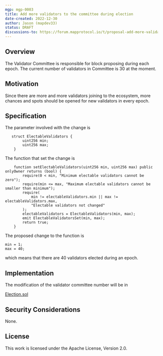 ```yaml
---
mgp: mgp-0003
title: Add more validators to the committee during election
date-created: 2022-12-30
author: Jason (mapdev33)
status: DRAFT
discussions-to: https://forum.mapprotocol.io/t/proposal-add-more-validators-to-the-committee-during-election-2022-12-a-003/4613
---
```

## Overview

The Validator Committee is responsible for block proposing during each epoch. The current number of validators in Committee is 30 at the moment. 

## Motivation

Since there are more and more validators joining to the ecosystem, more chances and spots should be opened for new validators in every epoch.

## Specification

The parameter involved with the change is 

```solidity
   struct ElectableValidators {
        uint256 min;
        uint256 max;
    }
```

 The function that set the change is 

```solidity
    function setElectableValidators(uint256 min, uint256 max) public onlyOwner returns (bool) {
        require(0 < min, "Minimum electable validators cannot be zero");
        require(min <= max, "Maximum electable validators cannot be smaller than minimum");
        require(
            min != electableValidators.min || max != electableValidators.max,
            "Electable validators not changed"
        );
        electableValidators = ElectableValidators(min, max);
        emit ElectableValidatorsSet(min, max);
        return true;
    }
```



The proposed change to the function is 

```solidity
min = 1;
max = 40;
```

which means that there are 40 validators elected during an epoch.

## Implementation

The modification of the validator committee number will be in 

[Election.sol](https://github.com/mapprotocol/atlas-contracts/blob/main/contracts/governance/Election.sol)

## Security Considerations

None.

## License

This work is licensed under the Apache License, Version 2.0.
